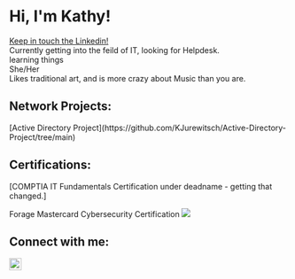 <h1>Hi, I'm Kathy!</h1>
<a href="https://www.linkedin.com/in/kathy-jurewitsch-8a702235a/">Keep in touch the Linkedin!</a>
<br />
Currently getting into the feild of IT, looking for Helpdesk.
<br />
learning things
<br />
She/Her
<br />
Likes traditional art, and is more crazy about Music than you are.

<h2> Network Projects:</h2>
[Active Directory Project](https://github.com/KJurewitsch/Active-Directory-Project/tree/main)

<h2> Certifications:</h2>
[COMPTIA IT Fundamentals Certification under deadname - getting that changed.]

Forage Mastercard Cybersecurity Certification
<img src="https://i.imgur.com/SkU3jyv.png"/>
<h2> Connect with me:</h2>

[<img align="left" alt="Kathy Jurewitsch | LinkedIn" width="22px" src="https://cdn.jsdelivr.net/npm/simple-icons@v3/icons/linkedin.svg" />][linkedin]


[linkedin]: https://www.linkedin.com/in/kathy-jurewitsch-8a702235a/

<!--
**Kathymadakor1/Kathymadakor1** is a ✨ _special_ ✨ repository because its `README.md` (this file) appears on your GitHub profile.

Here are some ideas to get you started:

- 🔭 I’m currently working on ...
- 🌱 I’m currently learning ...
- 👯 I’m looking to collaborate on ...
- 🤔 I’m looking for help with ...
- 💬 Ask me about ...
- 📫 How to reach me: ...
- 😄 Pronouns: ...
- ⚡ Fun fact: ...
-->
